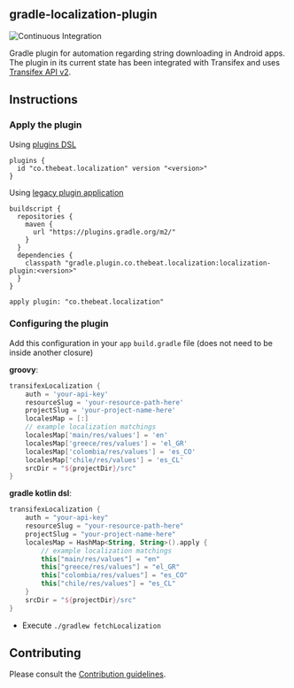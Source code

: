 ## gradle-localization-plugin
![Continuous Integration](https://github.com/beatlabs/gradle-localization-plugin/workflows/Continuous%20Integration/badge.svg?branch=develop)

Gradle plugin for automation regarding string downloading in Android apps.
The plugin in its current state has been integrated with Transifex and uses [Transifex API v2](https://docs.transifex.com/api/introduction).

## Instructions

### Apply the plugin

Using [plugins DSL](https://docs.gradle.org/current/userguide/plugins.html#sec:plugins_block)
```
plugins {
  id "co.thebeat.localization" version "<version>"
}

```

Using [legacy plugin application](https://docs.gradle.org/current/userguide/plugins.html#sec:old_plugin_application)
```
buildscript {
  repositories {
    maven {
      url "https://plugins.gradle.org/m2/"
    }
  }
  dependencies {
    classpath "gradle.plugin.co.thebeat.localization:localization-plugin:<version>"
  }
}

apply plugin: "co.thebeat.localization"
```

### Configuring the plugin

Add this configuration in your `app` `build.gradle` file (does not need to be inside another closure)

**groovy**:

```groovy
transifexLocalization {
    auth = 'your-api-key'
    resourceSlug = 'your-resource-path-here'
    projectSlug = 'your-project-name-here'
    localesMap = [:]
    // example localization matchings
    localesMap['main/res/values'] = 'en'
    localesMap['greece/res/values'] = 'el_GR'
    localesMap['colombia/res/values'] = 'es_CO'
    localesMap['chile/res/values'] = 'es_CL'
    srcDir = "${projectDir}/src"
}
```

**gradle kotlin dsl**:

```kotlin
transifexLocalization {
    auth = "your-api-key"
    resourceSlug = "your-resource-path-here"
    projectSlug = "your-project-name-here"
    localesMap = HashMap<String, String>().apply {
        // example localization matchings
        this["main/res/values"] = "en"
        this["greece/res/values"] = "el_GR"
        this["colombia/res/values"] = "es_CO"
        this["chile/res/values"] = "es_CL"
    }
    srcDir = "${projectDir}/src"
}
```
- Execute `./gradlew fetchLocalization`

## Contributing

Please consult the [Contribution guidelines](CONTRIBUTE.md).
